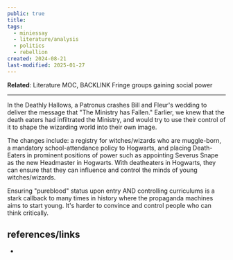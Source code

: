 ```yaml
---
public: true
title: 
tags:
  - miniessay
  - literature/analysis
  - politics
  - rebellion
created: 2024-08-21
last-modified: 2025-01-27
---
```

**Related**: Literature MOC, BACKLINK Fringe groups gaining social power  
  
---  
In the Deathly Hallows, a Patronus crashes Bill and Fleur's wedding to deliver the message that "The Ministry has Fallen." Earlier, we knew that the death eaters had infiltrated the Ministry, and would try to use their control of it to shape the wizarding world into their own image.  
  
The changes include: a registry for witches/wizards who are muggle-born, a mandatory school-attendance policy to Hogwarts, and placing Death-Eaters in prominent positions of power such as appointing Severus Snape as the new Headmaster in Hogwarts. With deatheaters in Hogwarts, they can ensure that they can influence and control the minds of young witches/wizards.  
  
Ensuring "pureblood" status upon entry AND controlling curriculums is a stark callback to many times in history where the propaganda machines aims to start young. It's harder to convince and control people who can think critically.  
  
  
## references/links  
*   

